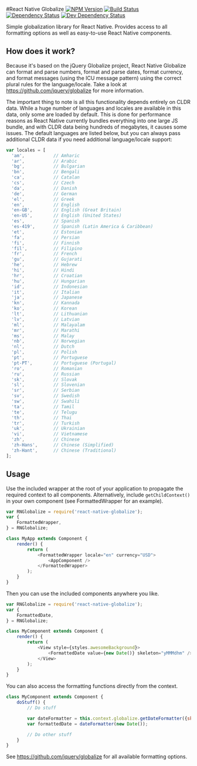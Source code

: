 #React Native Globalize
[![NPM Version][npm-image]][npm-url] [![Build Status][build-image]][build-url] [![Dependency Status][depstat-image]][depstat-url] [![Dev Dependency Status][devdepstat-image]][devdepstat-url]

Simple globalization library for React Native. Provides access to all formatting options as well as easy-to-use React Native components.

## How does it work?

Because it's based on the jQuery Globalize project, React Native Globalize can format and parse numbers, format and parse dates, format currency, and format messages (using the ICU message pattern) using the correct plural rules for the language/locale. Take a look at https://github.com/jquery/globalize for more information.

The important thing to note is all this functionality depends entirely on CLDR data. While a huge number of languages and locales are available in this data, only some are loaded by default. This is done for performance reasons as React Native currently bundles everything into one large JS bundle, and with CLDR data being hundreds of megabytes, it causes some issues. The default languages are listed below, but you can always pass additional CLDR data if you need additional language/locale support:

```javascript
var locales = [
  'am',           // Amharic
  'ar',           // Arabic
  'bg',           // Bulgarian
  'bn',           // Bengali
  'ca',           // Catalan
  'cs',           // Czech
  'da',           // Danish
  'de',           // German
  'el',           // Greek
  'en',           // English
  'en-GB',        // English (Great Britain)
  'en-US',        // English (United States)
  'es',           // Spanish
  'es-419',       // Spanish (Latin America & Caribbean)
  'et',           // Estonian
  'fa',           // Persian
  'fi',           // Finnish
  'fil',          // Filipino
  'fr',           // French
  'gu',           // Gujarati
  'he',           // Hebrew
  'hi',           // Hindi
  'hr',           // Croatian
  'hu',           // Hungarian
  'id',           // Indonesian
  'it',           // Italian
  'ja',           // Japanese
  'kn',           // Kannada
  'ko',           // Korean
  'lt',           // Lithuanian
  'lv',           // Latvian
  'ml',           // Malayalam
  'mr',           // Marathi
  'ms',           // Malay
  'nb',           // Norwegian
  'nl',           // Dutch
  'pl',           // Polish
  'pt',           // Portuguese
  'pt-PT',        // Portuguese (Portugal)
  'ro',           // Romanian
  'ru',           // Russian
  'sk',           // Slovak
  'sl',           // Slovenian
  'sr',           // Serbian
  'sv',           // Swedish
  'sw',           // Swahili
  'ta',           // Tamil
  'te',           // Telugu
  'th',           // Thai
  'tr',           // Turkish
  'uk',           // Ukrainian
  'vi',           // Vietnamese
  'zh',           // Chinese
  'zh-Hans',      // Chinese (Simplified)
  'zh-Hant',      // Chinese (Traditional)
];
```

## Usage

Use the included wrapper at the root of your application to propagate the required context to all components. Alternatively, include `getChildContext()` in your own component (see FormattedWrapper for an example).

```javascript
var RNGlobalize = require('react-native-globalize');
var {
	FormattedWrapper,	
} = RNGlobalize;

class MyApp extends Component {
	render() {
		return (
			<FormattedWrapper locale="en" currency="USD">
				<AppComponent />
			</FormattedWrapper>
		);
	}
}
```

Then you can use the included components anywhere you like.

```javascript
var RNGlobalize = require('react-native-globalize');
var {
	FormattedDate,
} = RNGlobalize;

class MyComponent extends Component {
	render() {
		return (
			<View style={styles.awesomeBackground}>
				<FormattedDate value={new Date()} skeleton="yMMMdhm" />
			</View>
		);
	}
}
```

You can also access the formatting functions directly from the context.

```javascript
class MyComponent extends Component {
	doStuff() {
		// Do stuff

		var dateFormatter = this.context.globalize.getDateFormatter({skeleton: "yMMMdhm"});
		var formattedDate = dateFormatter(new Date());

		// Do other stuff
	}
}
```

See https://github.com/jquery/globalize for all available formatting options.

[build-url]: https://travis-ci.org/joshswan/react-native-globalize
[build-image]: https://travis-ci.org/joshswan/react-native-globalize.svg?branch=master
[depstat-url]: https://david-dm.org/joshswan/react-native-globalize
[depstat-image]: https://david-dm.org/joshswan/react-native-globalize
[devdepstat-url]: https://david-dm.org/joshswan/react-native-globalize#info=devDependencies
[devdepstat-image]: https://david-dm.org/joshswan/react-native-globalize/dev-status.svg
[npm-url]: https://www.npmjs.com/package/react-native-globalize
[npm-image]: https://badge.fury.io/js/react-native-globalize.svg
